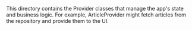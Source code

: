 This directory contains the Provider classes that manage the app's state and business logic.
For example, ArticleProvider might fetch articles from the repository and provide them to the UI.
